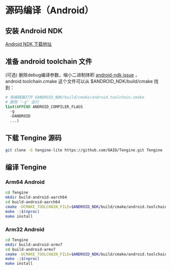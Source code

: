 # 源码编译（Android）

## 安装 Android NDK

[Android NDK 下载地址](http://developer.android.com/ndk/downloads/index.html)

## 准备 android toolchain 文件

(可选) 删除debug编译参数，缩小二进制体积 [android-ndk issue](https://github.com/android-ndk/ndk/issues/243) ，android.toolchain.cmake 这个文件可以从 $ANDROID_NDK/build/cmake 找到：

```cmake
# 用编辑器打开 $ANDROID_NDK/build/cmake/android.toolchain.cmake
# 删除 "-g" 这行
list(APPEND ANDROID_COMPILER_FLAGS
  -g
  -DANDROID
  ...)
```

## 下载 Tengine 源码

```bash
git clone -b tengine-lite https://github.com/OAID/Tengine.git Tengine
```

## 编译 Tengine

### Arm64 Android

```bash
cd Tengine
mkdir build-android-aarch64
cd build-android-aarch64
cmake -DCMAKE_TOOLCHAIN_FILE=$ANDROID_NDK/build/cmake/android.toolchain.cmake -DANDROID_ABI="arm64-v8a" -DANDROID_ARM_NEON=ON -DANDROID_PLATFORM=android-21 ..
make -j$(nproc)
make install
```

### Arm32 Android

```bash
cd Tengine
mkdir build-android-armv7
cd build-android-armv7
cmake -DCMAKE_TOOLCHAIN_FILE=$ANDROID_NDK/build/cmake/android.toolchain.cmake -DANDROID_ABI="armeabi-v7a" -DANDROID_ARM_NEON=ON -DANDROID_PLATFORM=android-19 ..
make -j$(nproc)
make install
```
